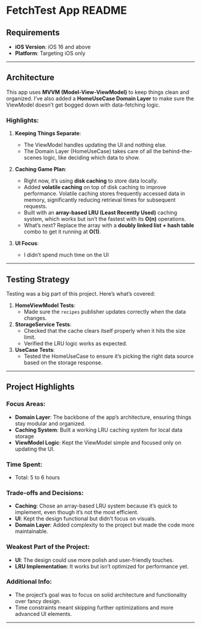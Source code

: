 # FetchTest App README

## Requirements
- **iOS Version**: iOS 16 and above
- **Platform**: Targeting iOS only
---

## Architecture
This app uses **MVVM (Model-View-ViewModel)** to keep things clean and organized. I’ve also added a **HomeUseCase Domain Layer** to make sure the ViewModel doesn’t get bogged down with data-fetching logic.

### Highlights:
1. **Keeping Things Separate**:
   - The ViewModel handles updating the UI and nothing else.
   - The Domain Layer (HomeUseCase) takes care of all the behind-the-scenes logic, like deciding which data to show.

2. **Caching Game Plan**:
   - Right now, it’s using **disk caching** to store data locally.
   - Added **volatile caching** on top of disk caching to improve performance. Volatile caching stores frequently accessed data in memory, significantly reducing retrieval times for subsequent requests.
   - Built with an **array-based LRU (Least Recently Used)** caching system, which works but isn’t the fastest with its **O(n)** operations.
   - What’s next? Replace the array with a **doubly linked list + hash table** combo to get it running at **O(1)**.

3. **UI Focus**:
   - I didn’t spend much time on the UI

---

## Testing Strategy
Testing was a big part of this project. Here’s what’s covered:
1. **HomeViewModel Tests**:
   - Made sure the `recipes` publisher updates correctly when the data changes.
2. **StorageService Tests**:
   - Checked that the cache clears itself properly when it hits the size limit.
   - Verified the LRU logic works as expected.
3. **UseCase Tests**:
   - Tested the HomeUseCase to ensure it’s picking the right data source based on the storage response.
---

## Project Highlights

### Focus Areas:
- **Domain Layer**: The backbone of the app’s architecture, ensuring things stay modular and organized.
- **Caching System**: Built a working LRU caching system for local data storage 
- **ViewModel Logic**: Kept the ViewModel simple and focused only on updating the UI.

### Time Spent:
- Total: 5 to 6 hours
 
### Trade-offs and Decisions:
- **Caching**: Chose an array-based LRU system because it’s quick to implement, even though it’s not the most efficient.
- **UI**: Kept the design functional but didn’t focus on visuals.
- **Domain Layer**: Added complexity to the project but made the code more maintainable.

### Weakest Part of the Project:
- **UI**: The design could use more polish and user-friendly touches.
- **LRU Implementation**: It works but isn’t optimized for performance yet.

### Additional Info:
- The project’s goal was to focus on solid architecture and functionality over fancy design.
- Time constraints meant skipping further optimizations and more advanced UI elements.
---

